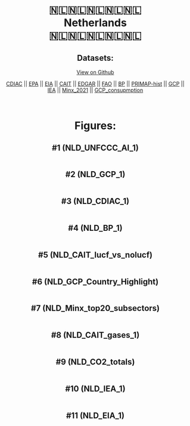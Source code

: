 
<center>
<h1 align="center">
🇳🇱🇳🇱🇳🇱🇳🇱🇳🇱
<br>
Netherlands
<br>
🇳🇱🇳🇱🇳🇱🇳🇱🇳🇱
</h1>
<h2>Datasets:</h2>
<p><a href="https://github.com/dquintani/GreenhouseData/tree/master/country_data/NLD_Netherlands/data">View on Github</a>
<br></p><p><a href="data/NLD_CDIAC.csv">CDIAC</a> || <a href="data/NLD_EPA.csv">EPA</a> || <a href="data/NLD_EIA.csv">EIA</a> || <a href="data/NLD_CAIT.csv">CAIT</a> || <a href="data/NLD_EDGAR.csv">EDGAR</a> || <a href="data/NLD_FAO.csv">FAO</a> || <a href="data/NLD_BP.csv">BP</a> || <a href="data/NLD_PRIMAP-hist.csv">PRIMAP-hist</a> || <a href="data/NLD_GCP.csv">GCP</a> || <a href="data/NLD_IEA.csv">IEA</a> || <a href="data/NLD_Minx_2021.csv">Minx_2021</a> || <a href="data/NLD_GCP_consupmption.csv">GCP_consupmption</a></p><p><br></p>
<h1>Figures:</h1><h2>#1 (NLD_UNFCCC_AI_1)</h2>
<p><img alt="" src="figures/NLD_UNFCCC_AI_1.png" /></p><h2>#2 (NLD_GCP_1)</h2>
<p><img alt="" src="figures/NLD_GCP_1.png" /></p><h2>#3 (NLD_CDIAC_1)</h2>
<p><img alt="" src="figures/NLD_CDIAC_1.png" /></p><h2>#4 (NLD_BP_1)</h2>
<p><img alt="" src="figures/NLD_BP_1.png" /></p><h2>#5 (NLD_CAIT_lucf_vs_nolucf)</h2>
<p><img alt="" src="figures/NLD_CAIT_lucf_vs_nolucf.png" /></p><h2>#6 (NLD_GCP_Country_Highlight)</h2>
<p><img alt="" src="figures/NLD_GCP_Country_Highlight.png" /></p><h2>#7 (NLD_Minx_top20_subsectors)</h2>
<p><img alt="" src="figures/NLD_Minx_top20_subsectors.png" /></p><h2>#8 (NLD_CAIT_gases_1)</h2>
<p><img alt="" src="figures/NLD_CAIT_gases_1.png" /></p><h2>#9 (NLD_CO2_totals)</h2>
<p><img alt="" src="figures/NLD_CO2_totals.png" /></p><h2>#10 (NLD_IEA_1)</h2>
<p><img alt="" src="figures/NLD_IEA_1.png" /></p><h2>#11 (NLD_EIA_1)</h2>
<p><img alt="" src="figures/NLD_EIA_1.png" /></p>